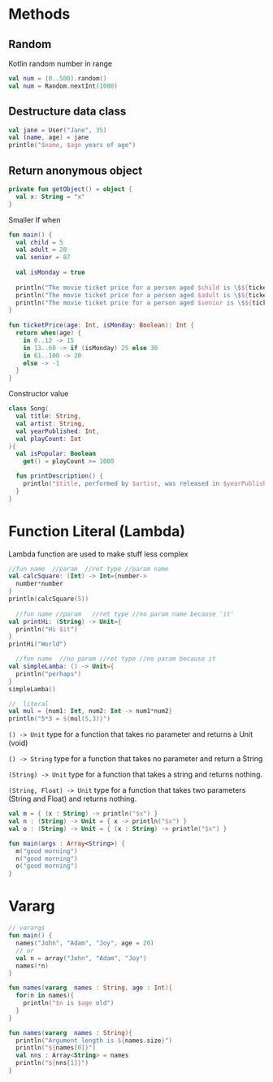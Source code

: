 # Methods
## Random
Kotlin random number in range
```kotlin
val num = (0..500).random()
val num = Random.nextInt(1000)
```

## Destructure data class
```kotlin
val jane = User("Jane", 35)
val (name, age) = jane
println("$name, $age years of age")
```

## Return anonymous object
```kotlin
private fun getObject() = object {
  val x: String = "x"
}
```
Smaller If when
```kotlin
fun main() {
  val child = 5
  val adult = 28
  val senior = 87
  
  val isMonday = true
  
  println("The movie ticket price for a person aged $child is \$${ticketPrice(child, isMonday)}.")
  println("The movie ticket price for a person aged $adult is \$${ticketPrice(adult, isMonday)}.")
  println("The movie ticket price for a person aged $senior is \$${ticketPrice(senior, isMonday)}.")
}
 
fun ticketPrice(age: Int, isMonday: Boolean): Int {
  return when(age) {
    in 0..12 -> 15
    in 13..60 -> if (isMonday) 25 else 30
    in 61..100 -> 20
    else -> -1
  }
}
```
Constructor value
```kotlin
class Song(
  val title: String, 
  val artist: String, 
  val yearPublished: Int, 
  val playCount: Int
){
  val isPopular: Boolean
    get() = playCount >= 1000

  fun printDescription() {
    println("$title, performed by $artist, was released in $yearPublished.")
  }   
}


```

# Function Literal (Lambda)
Lambda function are used to make stuff less complex

```kotlin
//fun name  //param  //ret type //param name
val calcSquare: (Int) -> Int={number->
  number*number
}
println(calcSquare(5))
  
  //fun name //param   //ret type //no param name because 'it'
val printHi: (String) -> Unit={
  println("Hi $it")
}
printHi("World")

  //fun name  //no param //ret type //no param because it 
val simpleLamba: () -> Unit={
  println("perhaps")
}
simpleLamba()

//  literal
val mul = {num1: Int, num2: Int -> num1*num2}
println("5*3 = ${mul(5,3)}")
```


`() -> Unit` 
type for a function that takes no parameter and returns a Unit (void)

`() -> String`
type for a function that takes no parameter and return a String

`(String) -> Unit`
type for a function that takes a string and returns nothing.

`(String, Float) -> Unit` type for a function that takes two parameters (String and Float) and returns nothing.
```kotlin
val m = { (x : String) -> println("$x") } 
val n : (String) -> Unit = { x -> println("$x") } 
val o : (String) -> Unit = { (x : String) -> println("$x") } 

fun main(args : Array<String>) { 
  m("good morning")
  n("good morning") 
  o("good morning") 
}
```

# Vararg
```kotlin
// varargs
fun main() {
  names("John", "Adam", "Joy", age = 20)
  // or
  val n = array("John", "Adam", "Joy")
  names(*n)
}

fun names(vararg  names : String, age : Int){
  for(n in names){
    println("$n is $age old")
  }
}

fun names(vararg  names : String){
  println("Argument length is ${names.size}")
  println("${names[0]}")
  val nns : Array<String> = names
  println("${nns[1]}")
}
```